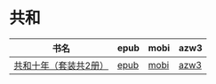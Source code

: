 # 共和

| 书名 | epub | mobi | azw3 |
| --- | --- | --- | --- |
| [共和十年（套装共2册）](http://ct.dalanmei.com/f/31084289-571775464-b4e2f8) | [epub](http://ct.dalanmei.com/f/31084289-571775464-b4e2f8) | [mobi](http://ct.dalanmei.com/f/31084289-571502489-71f010) | [azw3](http://ct.dalanmei.com/f/31084289-571875633-7b20dd) |
